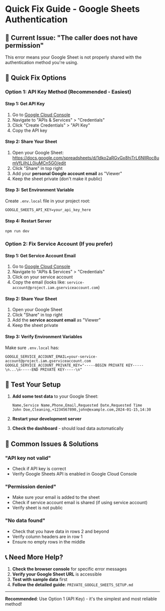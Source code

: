 # Quick Fix Guide - Google Sheets Authentication

## 🚨 **Current Issue: "The caller does not have permission"**

This error means your Google Sheet is not properly shared with the authentication method you're using.

## 🔧 **Quick Fix Options**

### **Option 1: API Key Method (Recommended - Easiest)**

#### **Step 1: Get API Key**
1. Go to [Google Cloud Console](https://console.cloud.google.com/)
2. Navigate to "APIs & Services" > "Credentials"
3. Click "Create Credentials" > "API Key"
4. Copy the API key

#### **Step 2: Share Your Sheet**
1. Open your Google Sheet: https://docs.google.com/spreadsheets/d/1dko2aRGvGx8hiTrL6NlIRoc8umVfLilhLL0iuMCn5G0/edit
2. Click "Share" in top right
3. Add your **personal Google account email** as "Viewer"
4. Keep the sheet private (don't make it public)

#### **Step 3: Set Environment Variable**
Create `.env.local` file in your project root:
```env
GOOGLE_SHEETS_API_KEY=your_api_key_here
```

#### **Step 4: Restart Server**
```bash
npm run dev
```

### **Option 2: Fix Service Account (If you prefer)**

#### **Step 1: Get Service Account Email**
1. Go to [Google Cloud Console](https://console.cloud.google.com/)
2. Navigate to "APIs & Services" > "Credentials"
3. Click on your service account
4. Copy the email (looks like: `service-account@project.iam.gserviceaccount.com`)

#### **Step 2: Share Your Sheet**
1. Open your Google Sheet
2. Click "Share" in top right
3. Add the **service account email** as "Viewer"
4. Keep the sheet private

#### **Step 3: Verify Environment Variables**
Make sure `.env.local` has:
```env
GOOGLE_SERVICE_ACCOUNT_EMAIL=your-service-account@project.iam.gserviceaccount.com
GOOGLE_SERVICE_ACCOUNT_PRIVATE_KEY="-----BEGIN PRIVATE KEY-----\n...\n-----END PRIVATE KEY-----\n"
```

## 🧪 **Test Your Setup**

1. **Add some test data** to your Google Sheet:
   ```
   Name,Service Name,Phone,Email,Requested Date,Requested Time
   John Doe,Cleaning,+1234567890,john@example.com,2024-01-15,14:30
   ```

2. **Restart your development server**
3. **Check the dashboard** - should load data automatically

## 🚨 **Common Issues & Solutions**

### **"API key not valid"**
- Check if API key is correct
- Verify Google Sheets API is enabled in Google Cloud Console

### **"Permission denied"**
- Make sure your email is added to the sheet
- Check if service account email is shared (if using service account)
- Verify sheet is not public

### **"No data found"**
- Check that you have data in rows 2 and beyond
- Verify column headers are in row 1
- Ensure no empty rows in the middle

## 📞 **Need More Help?**

1. **Check the browser console** for specific error messages
2. **Verify your Google Sheet URL** is accessible
3. **Test with sample data** first
4. **Follow the detailed guide**: `PRIVATE_GOOGLE_SHEETS_SETUP.md`

---

**Recommended**: Use Option 1 (API Key) - it's the simplest and most reliable method! 